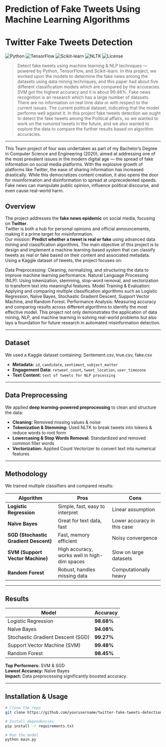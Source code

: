 # Prediction of Fake Tweets Using Machine Learning Algorithms

# Twitter Fake Tweets Detection

![Python](https://img.shields.io/badge/Python-3.x-blue?logo=python)
![TensorFlow](https://img.shields.io/badge/TensorFlow-2.x-orange?logo=tensorflow)
![Scikit-learn](https://img.shields.io/badge/Scikit--learn-ML-yellow?logo=scikit-learn)
![NLTK](https://img.shields.io/badge/NLTK-NLP-green)
![License](https://img.shields.io/badge/License-MIT-lightgrey)

> Detect fake tweets using machine learning & NLP techniques — powered by Python, TensorFlow, and Scikit-learn.
> In this project, we worked upon the models to determine the
fake news among the datasets using data mining
techniques, and this paper had about five different
classification models which are compared by the
accuracies. SVM got the highest accuracy and it is about
99.48%.
Fake news recognition is an research
which has a large number of datasets. There are no
information on real time data or with respect to the current
issues. The current political dataset, indicating that the
model performs well against it.
In this project fake tweets detection we ought to detect the
fake tweets among the Political affairs, so we wanted to
work on the rumored tweets in the future, and we also
wanted to explore the data to compare the further results
based on algorithm accuracies.

---

This Team project of four was undertaken as part of my Bachelor’s Degree in Computer Science and Engineering (2020), aimed at addressing one of the most prevalent issues in the modern digital age — the spread of fake information on social media platforms.
With the explosive growth of platforms like Twitter, the ease of sharing information has increased drastically. While this democratizes content creation, it also opens the door for misinformation and disinformation to spread at unprecedented speeds. Fake news can manipulate public opinion, influence political discourse, and even cause real-world harm.

##  Overview

The project addresses the **fake news epidemic** on social media, focusing on **Twitter**.  
Twitter is both a hub for personal opinions and official announcements, making it a prime target for misinformation.  
Our mission: **Predict whether a tweet is real or fake** using advanced data mining and classification algorithms.
The main objective of this project is to design and implement a machine learning-based system that can classify tweets as real or fake based on their content and associated metadata. Using a Kaggle dataset of tweets, the project focuses on:

Data Preprocessing: Cleaning, normalizing, and structuring the data to improve machine learning performance.
Natural Language Processing (NLP): Using tokenization, stemming, stop-word removal, and vectorization to transform text into meaningful features.
Model Training & Evaluation: Applying and comparing multiple classification algorithms such as Logistic Regression, Naïve Bayes, Stochastic Gradient Descent, Support Vector Machine, and Random Forest.
Performance Analysis: Measuring accuracy and comparing results across different algorithms to identify the most effective model.
This project not only demonstrates the application of data mining, NLP, and machine learning in solving real-world problems but also lays a foundation for future research in automated misinformation detection.


---

## Dataset
We used a Kaggle dataset containing: Sentement.csv, true.csv, fake.csv
- **Metadata:** `id`, `candidate`, `sentiment`, `subject_matter`
- **Engagement Data:** `retweet_count`, `tweet_location`, `user_timezone`
- **Text Content:** `text of tweets for NLP processing`

---

## Data Preprocessing
We applied **deep learning-powered preprocessing** to clean and structure the data:
-  **Cleaning:** Removed missing values & noise
-  **Tokenization & Stemming:** Used NLTK to break tweets into tokens & reduce words to root form
-  **Lowercasing & Stop Words Removal:** Standardized and removed common filler words
-  **Vectorization:** Applied Count Vectorizer to convert text into numerical features

---

##  Methodology
We trained multiple classifiers and compared results:

| Algorithm | Pros  | Cons  |
|-----------|--------|---------|
| **Logistic Regression** | Simple, fast, easy to interpret | Linear assumption |
| **Naïve Bayes** | Great for text data, fast | Lower accuracy in this case |
| **SGD (Stochastic Gradient Descent)** | Fast, memory efficient | Noisy convergence |
| **SVM (Support Vector Machine)** | High accuracy, works well in high-dim spaces | Slow on large datasets |
| **Random Forest** | Robust, handles missing data | Computationally heavy |

---

## Results
| Model | Accuracy |
|-------|----------|
| Logistic Regression | **98.68%** |
| Naïve Bayes | **94.08%** |
| Stochastic Gradient Descent (SGD) | **99.27%** |
| Support Vector Machine (SVM) | **99.48%** |
| Random Forest | **98.45%** |

 **Top Performers:** SVM & SGD  
 **Lowest Accuracy:** Naïve Bayes  
 **Impact:** Data preprocessing significantly boosted accuracy.

---

## Installation & Usage
```bash
# Clone the repo
git clone https://github.com/yourusername/twitter-fake-tweets-detection.git

# Install dependencies
pip install -r requirements.txt

# Run the model
python main.py




